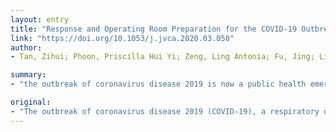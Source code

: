 ```yaml
---
layout: entry
title: "Response and Operating Room Preparation for the COVID-19 Outbreak: A Perspective From the National Heart Centre in Singapore"
link: "https://doi.org/10.1053/j.jvca.2020.03.050"
author:
- Tan, Zihui; Phoon, Priscilla Hui Yi; Zeng, Ling Antonia; Fu, Jing; Lim, Xiao Ting; Tan, Teing Ee; Loh, Kenny Wei-Tsen; Goh, Meng Huat

summary:
- "the outbreak of coronavirus disease 2019 is now a public health emergency and pandemic. Singapore, as a major international transportation hub in Asia, has been one of the worst hit countries by the disease. The authors share their preparation and response planning for the operating room of the National Heart Centre Singapore, the largest cardiothoracic tertiary center in Singapore. Protection of staff and patients, environmental concerns, and other logistic and equipment issues are considered. Singapore has been the worst affected country by the outbreak is a respiratory disease is now public health outbreak. It is now an emergency."

original:
- "The outbreak of coronavirus disease 2019 (COVID-19), a respiratory disease from a novel coronavirus that was first detected in Wuhan City, Hubei Province, China, is now a public health emergency and pandemic. Singapore, as a major international transportation hub in Asia, has been one of the worst hit countries by the disease. With the advent of local transmission, the authors share their preparation and response planning for the operating room of the National Heart Centre Singapore, the largest cardiothoracic tertiary center in Singapore. Protection of staff and patients, environmental concerns, and other logistic and equipment issues are considered."
---
```


